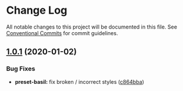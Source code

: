 # Change Log

All notable changes to this project will be documented in this file.
See [Conventional Commits](https://conventionalcommits.org) for commit guidelines.

## [1.0.1](https://github.com/vuetifyjs/vue-cli-plugin-vuetify/compare/vue-cli-plugin-vuetify-preset-basil@1.0.0...vue-cli-plugin-vuetify-preset-basil@1.0.1) (2020-01-02)


### Bug Fixes

* **preset-basil:** fix broken / incorrect styles ([c864bba](https://github.com/vuetifyjs/vue-cli-plugin-vuetify/commit/c864bba2e6fb2e70e9c065ad71d3556a6327e4ef))
